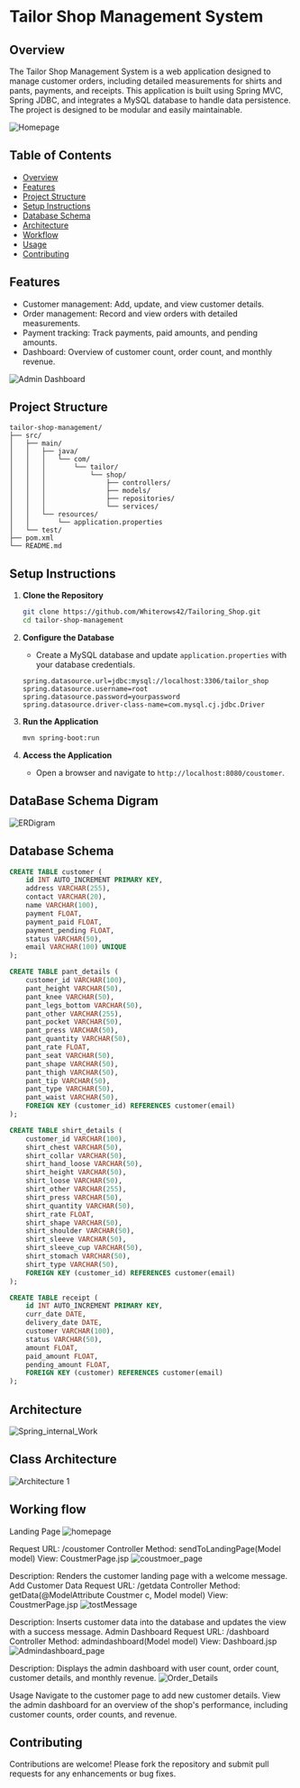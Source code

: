 # Tailor Shop Management System

## Overview
The Tailor Shop Management System is a web application designed to manage customer orders, including detailed measurements for shirts and pants, payments, and receipts. This application is built using Spring MVC, Spring JDBC, and integrates a MySQL database to handle data persistence. The project is designed to be modular and easily maintainable.

![Homepage](https://github.com/user-attachments/assets/1bff3a9b-55ed-4149-86c2-4de2c6152e71)

## Table of Contents
- [Overview](#overview)
- [Features](#features)
- [Project Structure](#project-structure)
- [Setup Instructions](#setup-instructions)
- [Database Schema](#database-schema)
- [Architecture](#architecture)
- [Workflow](#workflow)
- [Usage](#usage)
- [Contributing](#contributing)

## Features
- Customer management: Add, update, and view customer details.
- Order management: Record and view orders with detailed measurements.
- Payment tracking: Track payments, paid amounts, and pending amounts.
- Dashboard: Overview of customer count, order count, and monthly revenue.

![Admin Dashboard](https://github.com/user-attachments/assets/656f5117-429f-473a-a70a-1ab0ec4b5a3b)

## Project Structure
```plaintext
tailor-shop-management/
├── src/
│   ├── main/
│   │   ├── java/
│   │   │   └── com/
│   │   │       └── tailor/
│   │   │           └── shop/
│   │   │               ├── controllers/
│   │   │               ├── models/
│   │   │               ├── repositories/
│   │   │               └── services/
│   │   └── resources/
│   │       └── application.properties
│   └── test/
├── pom.xml
└── README.md
```

## Setup Instructions
1. **Clone the Repository**
    ```bash
    git clone https://github.com/Whiterows42/Tailoring_Shop.git
    cd tailor-shop-management
    ```

2. **Configure the Database**
    - Create a MySQL database and update `application.properties` with your database credentials.
    ```properties
    spring.datasource.url=jdbc:mysql://localhost:3306/tailor_shop
    spring.datasource.username=root
    spring.datasource.password=yourpassword
    spring.datasource.driver-class-name=com.mysql.cj.jdbc.Driver
    
    ```

3. **Run the Application**
    ```bash
    mvn spring-boot:run
    ```

4. **Access the Application**
    - Open a browser and navigate to `http://localhost:8080/coustomer`.
## DataBase Schema Digram 

![ERDigram](https://github.com/user-attachments/assets/8c11deb2-7269-450c-b7a8-f62920466e4c)



## Database Schema
```sql
CREATE TABLE customer (
    id INT AUTO_INCREMENT PRIMARY KEY,
    address VARCHAR(255),
    contact VARCHAR(20),
    name VARCHAR(100),
    payment FLOAT,
    payment_paid FLOAT,
    payment_pending FLOAT,
    status VARCHAR(50),
    email VARCHAR(100) UNIQUE
);

CREATE TABLE pant_details (
    customer_id VARCHAR(100),
    pant_height VARCHAR(50),
    pant_knee VARCHAR(50),
    pant_legs_bottom VARCHAR(50),
    pant_other VARCHAR(255),
    pant_pocket VARCHAR(50),
    pant_press VARCHAR(50),
    pant_quantity VARCHAR(50),
    pant_rate FLOAT,
    pant_seat VARCHAR(50),
    pant_shape VARCHAR(50),
    pant_thigh VARCHAR(50),
    pant_tip VARCHAR(50),
    pant_type VARCHAR(50),
    pant_waist VARCHAR(50),
    FOREIGN KEY (customer_id) REFERENCES customer(email)
);

CREATE TABLE shirt_details (
    customer_id VARCHAR(100),
    shirt_chest VARCHAR(50),
    shirt_collar VARCHAR(50),
    shirt_hand_loose VARCHAR(50),
    shirt_height VARCHAR(50),
    shirt_loose VARCHAR(50),
    shirt_other VARCHAR(255),
    shirt_press VARCHAR(50),
    shirt_quantity VARCHAR(50),
    shirt_rate FLOAT,
    shirt_shape VARCHAR(50),
    shirt_shoulder VARCHAR(50),
    shirt_sleeve VARCHAR(50),
    shirt_sleeve_cup VARCHAR(50),
    shirt_stomach VARCHAR(50),
    shirt_type VARCHAR(50),
    FOREIGN KEY (customer_id) REFERENCES customer(email)
);

CREATE TABLE receipt (
    id INT AUTO_INCREMENT PRIMARY KEY,
    curr_date DATE,
    delivery_date DATE,
    customer VARCHAR(100),
    status VARCHAR(50),
    amount FLOAT,
    paid_amount FLOAT,
    pending_amount FLOAT,
    FOREIGN KEY (customer) REFERENCES customer(email)
);
```




## Architecture
![Spring_internal_Work](https://github.com/user-attachments/assets/883a6a35-f728-4c3f-bbc2-28620e76420e)


## Class Architecture

![Architecture 1](https://github.com/user-attachments/assets/3c2f49a6-a00c-4446-8798-54313c376bf6)



## Working flow

Landing Page
![homepage](https://github.com/user-attachments/assets/fcbe742f-cf0c-4940-8950-505cdedffe0b)

Request URL: /coustomer
Controller Method: sendToLandingPage(Model model)
View: CoustmerPage.jsp
![coustmoer_page](https://github.com/user-attachments/assets/9edf6baa-09d7-4fc3-be7b-0e25099dbf02)

Description: Renders the customer landing page with a welcome message.
Add Customer Data
Request URL: /getdata
Controller Method: getData(@ModelAttribute Coustmer c, Model model)
View: CoustmerPage.jsp
![tostMessage](https://github.com/user-attachments/assets/c4ebad4d-1a04-4fd6-8dcb-4c69a3b0270f)

Description: Inserts customer data into the database and updates the view with a success message.
Admin Dashboard
Request URL: /dashboard
Controller Method: admindashboard(Model model)
View: Dashboard.jsp
![Admindashboard_page](https://github.com/user-attachments/assets/816a73de-ba97-4124-b3ee-2f79b9b8ef9b)

Description: Displays the admin dashboard with user count, order count, customer details, and monthly revenue.
![Order_Details](https://github.com/user-attachments/assets/c175e312-0f5c-4a3b-9cef-afceb4c90a19)


Usage
Navigate to the customer page to add new customer details.
View the admin dashboard for an overview of the shop's performance, including customer counts, order counts, and revenue.


## Contributing

Contributions are welcome! Please fork the repository and submit pull requests for any enhancements or bug fixes.

